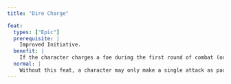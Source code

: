 ```yaml
---
title: "Dire Charge"

feat:
  types: ["Epic"]
  prerequisite: |
    Improved Initiative.
  benefit: |
    If the character charges a foe during the first round of combat (or the surprise round, if the character is allowed to act in it), he or she can make a full attack against the opponent charged.
  normal: |
    Without this feat, a character may only make a single attack as part of a charge.
---
```

